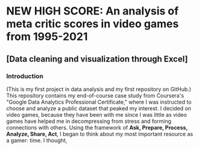 # NEW HIGH SCORE: An analysis of meta critic scores in video games from 1995-2021
## [Data cleaning and visualization through Excel]
### Introduction
(This is my first project in data analysis and my first repository on GitHub.) 
This repository contains my end-of-course case study from Coursera's "Google Data Analytics Professional Certificate," where I was instructed to choose and analyze a public dataset that peaked my interest. I decided on video games, because they have been with me since I was little as video games have helped me in decompressing from stress and forming connections with others. Using the framework of **Ask, Prepare, Process, Analyze, Share, Act**, I began to think about my most important resource as a gamer: time. I thought, 
